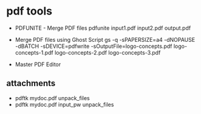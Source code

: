# pdf tools

- PDFUNITE - Merge PDF files
pdfunite input1.pdf input2.pdf output.pdf

- Merge PDF files using Ghost Script
gs -q -sPAPERSIZE=a4 -dNOPAUSE -dBATCH -sDEVICE=pdfwrite -sOutputFile=logo-concepts.pdf logo-concepts-1.pdf logo-concepts-2.pdf logo-concepts-3.pdf


- Master PDF Editor

## attachments
- pdftk  mydoc.pdf  unpack_files
- pdftk  mydoc.pdf  input_pw  <password>  unpack_files


